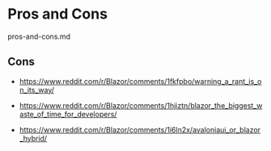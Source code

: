 # Pros and Cons

pros-and-cons.md

## Cons

*   https://www.reddit.com/r/Blazor/comments/1fkfpbo/warning_a_rant_is_on_its_way/

*   https://www.reddit.com/r/Blazor/comments/1hjiztn/blazor_the_biggest_waste_of_time_for_developers/

*   https://www.reddit.com/r/Blazor/comments/1i6ln2x/avaloniaui_or_blazor_hybrid/
